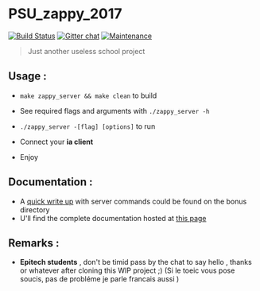 # **PSU_zappy_2017**

[![Build Status](https://travis-ci.org/trevisg/PSU_zappy_2017.svg?branch=master)](https://travis-ci.org/trevisg/PSU_zappy_2017) [![Gitter chat](https://badges.gitter.im/gitterHQ/gitter.png)](https://gitter.im/PSU_zappy/Lobby)
[![Maintenance](https://img.shields.io/badge/Maintained%3F-yes-green.svg)](https://github.com/trevisg/PSU_zappy_2017/commits/master)

> Just another useless school project

## Usage :

-   `make zappy_server && make clean` to build

-   See required flags and arguments with `./zappy_server -h`

-   `./zappy_server -[flag] [options]` to run

-   Connect your  **ia client**

-   Enjoy

## Documentation :

-   A [quick write up](bonus/ZAPPY_CMDS.md) with server commands could be found on the bonus directory
-   U'll find the complete documentation hosted at [this page](https://trevisg.github.io/PSU_zappy_2017/)

## Remarks :

-   **Epitech students** , don't be timid pass by the chat to say hello , thanks or whatever after cloning this WIP project ;) (Si le toeic vous pose soucis, pas de probléme je parle francais aussi )
